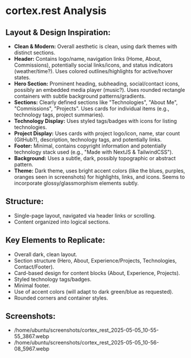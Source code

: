 # cortex.rest Analysis

## Layout & Design Inspiration:
- **Clean & Modern:** Overall aesthetic is clean, using dark themes with distinct sections.
- **Header:** Contains logo/name, navigation links (Home, About, Commissions), potentially social links/icons, and status indicators (weather/time?). Uses colored outlines/highlights for active/hover states.
- **Hero Section:** Prominent heading, subheading, social/contact icons, possibly an embedded media player (music?). Uses rounded rectangle containers with subtle background patterns/gradients.
- **Sections:** Clearly defined sections like "Technologies", "About Me", "Commissions", "Projects". Uses cards for individual items (e.g., technology tags, project summaries).
- **Technology Display:** Uses styled tags/badges with icons for listing technologies.
- **Project Display:** Uses cards with project logo/icon, name, star count (GitHub?), description, technology tags, and potentially links.
- **Footer:** Minimal, contains copyright information and potentially technology stack used (e.g., "Made with NextJS & TailwindCSS").
- **Background:** Uses a subtle, dark, possibly topographic or abstract pattern.
- **Theme:** Dark theme, uses bright accent colors (like the blues, purples, oranges seen in screenshots) for highlights, links, and icons. Seems to incorporate glossy/glassmorphism elements subtly.

## Structure:
- Single-page layout, navigated via header links or scrolling.
- Content organized into logical sections.

## Key Elements to Replicate:
- Overall dark, clean layout.
- Section structure (Hero, About, Experience/Projects, Technologies, Contact/Footer).
- Card-based design for content blocks (About, Experience, Projects).
- Styled technology tags/badges.
- Minimal footer.
- Use of accent colors (will adapt to dark green/blue as requested).
- Rounded corners and container styles.

## Screenshots:
- /home/ubuntu/screenshots/cortex_rest_2025-05-05_10-55-55_3867.webp
- /home/ubuntu/screenshots/cortex_rest_2025-05-05_10-56-08_5967.webp
